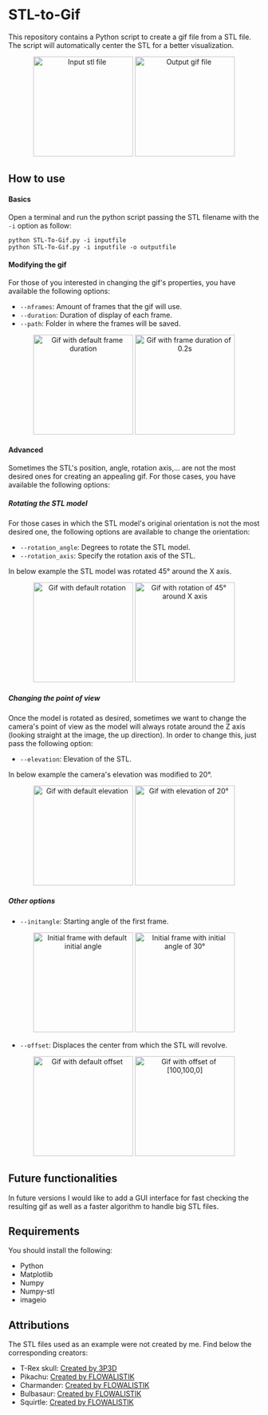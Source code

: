 # STL-to-Gif

This repository contains a Python script to create a gif file from a STL file. The script will automatically center the STL for a better visualization.

<p align="middle">
  <img src="/Examples/T_Rex_skull.png" alt="Input stl file" width="200">

  <img src="/Examples/T_Rex_skull.gif" alt="Output gif file" width="200">
</p>

## How to use
#### Basics
Open a terminal and run the python script passing the STL filename with the `-i` option as follow:

    python STL-To-Gif.py -i inputfile
    python STL-To-Gif.py -i inputfile -o outputfile

#### Modifying the gif
For those of you interested in changing the gif's properties, you have available the following options:

* `--nframes`: Amount of frames that the gif will use.
* `--duration`: Duration of display of each frame.
* `--path`: Folder in where the frames will be saved.

<p align="middle">
  <img src="/Resources/pikachu_dur_0.1.gif" alt="Gif with default frame duration" width="200">
  <img src="/Resources/pikachu_dur_0.2.gif" alt="Gif with frame duration of 0.2s" width="200">
</p>


#### Advanced
Sometimes the STL's position, angle, rotation axis,... are not the most desired ones for creating an appealing gif. For those cases, you have available the following options:

##### Rotating the STL model
For those cases in which the STL model's original orientation is not the most desired one, the following options are available to change the orientation:

* `--rotation_angle`: Degrees to rotate the STL model.
* `--rotation_axis`: Specify the rotation axis of the STL. 

In below example the STL model was rotated 45° around the X axis.

<p align="middle">
  <img src="/Resources/charmander_rot0.gif" alt="Gif with default rotation" width="200" >
  <img src="/Resources/charmander_rot45_in_x.gif" alt="Gif with rotation of 45° around X axis" width="200">
</p>


##### Changing the point of view
Once the model is rotated as desired, sometimes we want to change the camera's point of view as the model will always rotate around the Z axis (looking straight at the image, the up direction). In order to change this, just pass the following option:

* `--elevation`: Elevation of the STL.

In below example the camera's elevation was modified to 20°.

<p align="middle">
  <img src="/Resources/charmander_rot0.gif" alt="Gif with default elevation" width="200">
  <img src="/Resources/charmander_elev_20.gif" alt="Gif with elevation of 20°" width="200">
</p>


##### Other options
* `--initangle`: Starting angle of the first frame. 

<p align="middle">
  <img src="/Resources/bulbasaur_initangle_0.png" alt="Initial frame with default initial angle" width="200">
  <img src="/Resources/bulbasaur_initangle_30.png" alt="Initial frame with initial angle of 30°" width="200">
</p>

* `--offset`: Displaces the center from which the STL will revolve.

<p align="middle">
  <img src="/Resources/squirtle_off_0.gif" alt="Gif with default offset" width="200">
  <img src="/Resources/squirtle_offxy_100.gif" alt="Gif with offset of [100,100,0]" width="200">
</p>

## Future functionalities
In future versions I would like to add a GUI interface for fast checking the resulting gif as well as a faster algorithm to handle big STL files.

## Requirements
You should install the following:

* Python
* Matplotlib
* Numpy
* Numpy-stl
* imageio

## Attributions

The STL files used as an example were not created by me. Find below the corresponding creators:

* T-Rex skull: [Created by 3P3D](https://www.thingiverse.com/thing:330888)
* Pikachu: [Created by FLOWALISTIK](https://www.thingiverse.com/thing:376601)
* Charmander: [Created by FLOWALISTIK](https://www.thingiverse.com/thing:323038)
* Bulbasaur: [Created by FLOWALISTIK](https://www.thingiverse.com/thing:327753)
* Squirtle: [Created by FLOWALISTIK](https://www.thingiverse.com/thing:319413)